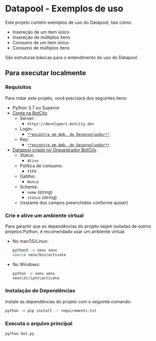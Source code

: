 # Datapool - Exemplos de uso

Este projeto contém exemplos de uso do Datapool, tais como:

- Insereção de um item único
- Insereção de múltiplos itens
- Consumo de um item único
- Consumo de múltiplos itens

São estruturas básicas para o entendimento do uso do Datapool.

## Para executar localmente
### Requisitos

Para rodar este projeto, você precisará dos seguintes itens:

- Python 3.7 ou Superior
- [Conta na BotCity](https://developers.botcity.dev/)
    - Server:
        - `https://developers.botcity.dev`
    - Login:
        - [`**encontra em Amb. de Desenvolvedor**`](https://developers.botcity.dev/dev)
    - Key:
        - [`**encontra em Amb. de Desenvolvedor**`](https://developers.botcity.dev/dev)
- [Datapool criado no Orquestrador BotCity](https://documentation.botcity.dev/pt/maestro/features/datapool/#criando-um-datapool)
    - Status:
        - `Ativo`
    - Política de consumo:
        - `FIFO`
    - Gatilho:
        - `Nunca`
    - Schema:
        - `nome` (string)
        - `status` (string)
    - (restante dos campos preenchidos conforme quiser)

### Crie e ative um ambiente virtual

   Para garantir que as dependências do projeto sejam isoladas de outros projetos Python, é recomendado usar um ambiente virtual.

   - No macOS/Linux:

     ```bash
     python3 -m venv venv
     source venv/bin/activate
     ```

   - No Windows:

     ```bash
     python -m venv venv
     venv\Scripts\activate
     ```

### Instalação de Dependências

Instale as dependências do projeto com o seguinte comando:

```bash
python -m pip install -r requirements.txt
```

### Executa o arquivo principal

```bash
python bot.py
```
